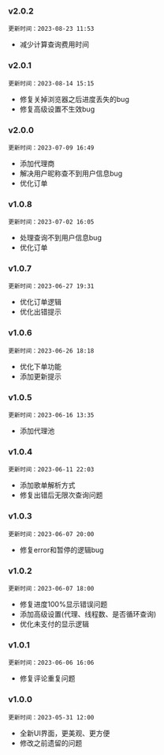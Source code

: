 ### v2.0.2

`更新时间：2023-08-23 11:53`

- 减少计算查询费用时间

### v2.0.1

`更新时间：2023-08-14 15:15`

- 修复关掉浏览器之后进度丢失的bug
- 修复高级设置不生效bug

### v2.0.0

`更新时间：2023-07-09 16:49`

- 添加代理商
- 解决用户昵称查不到用户信息bug
- 优化订单

### v1.0.8

`更新时间：2023-07-02 16:05`

- 处理查询不到用户信息bug
- 优化订单

### v1.0.7

`更新时间：2023-06-27 19:31`

- 优化订单逻辑
- 优化出错提示

### v1.0.6

`更新时间：2023-06-26 18:18`

- 优化下单功能
- 添加更新提示

### v1.0.5

`更新时间：2023-06-16 13:35`

- 添加代理池

### v1.0.4

`更新时间：2023-06-11 22:03`

- 添加歌单解析方式
- 修复出错后无限次查询问题

### v1.0.3

`更新时间：2023-06-07 20:00`

- 修复error和暂停的逻辑bug

### v1.0.2

`更新时间：2023-06-07 18:00`

- 修复进度100%显示错误问题
- 添加高级设置(代理、线程数、是否循环查询)
- 优化未支付的显示逻辑

### v1.0.1

`更新时间：2023-06-06 16:06`

- 修复评论重复问题

### v1.0.0

`更新时间：2023-05-31 12:00`

- 全新UI界面，更美观、更方便
- 修改之前遗留的问题

